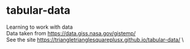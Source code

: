 # tabular-data
Learning to work with data \
Data taken from https://data.giss.nasa.gov/gistemp/ \
See the site https://triangletrianglesquareplusx.github.io/tabular-data/ \
